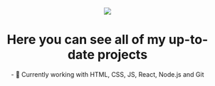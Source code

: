<h1 align="center">
  <img src="https://media4.giphy.com/media/Dh5q0sShxgp13DwrvG/giphy.gif?cid=ecf05e47x5ciukftk64jlgjmwz924zfv31loy7135gvjgwoc&ep=v1_gifs_search&rid=giphy.gif&ct=g" />
</h1>
<h1 align="center">Here you can see all of my up-to-date projects</h1>


<p align="center">- 🌱  Currently working with HTML, CSS, JS, React, Node.js and Git </p>
